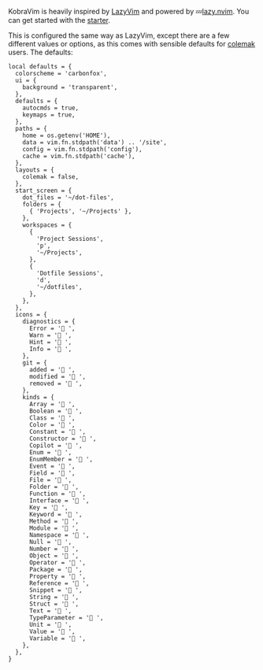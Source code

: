 KobraVim is heavily inspired by [LazyVim](https://github.com/LazyVim/LazyVim) and powered by 💤[lazy.nvim](https://github.com/folke/lazy.nvim). You can get started with the [starter](https://github.com/KobraKommander9/KobraVim-starter).

This is configured the same way as LazyVim, except there are a few different values or options, as this comes with sensible defaults for [colemak](https://colemak.com/) users. The defaults:
```
local defaults = {
  colorscheme = 'carbonfox',
  ui = {
    background = 'transparent',
  },
  defaults = {
    autocmds = true,
    keymaps = true,
  },
  paths = {
    home = os.getenv('HOME'),
    data = vim.fn.stdpath('data') .. '/site',
    config = vim.fn.stdpath('config'),
    cache = vim.fn.stdpath('cache'),
  },
  layouts = {
    colemak = false,
  },
  start_screen = {
    dot_files = '~/dot-files',
    folders = {
      { 'Projects', '~/Projects' },
    },
    workspaces = {
      {
        'Project Sessions',
        'p',
        '~/Projects',
      },
      {
        'Dotfile Sessions',
        'd',
        '~/dotfiles',
      },
    },
  },
  icons = {
    diagnostics = {
      Error = ' ',
      Warn = ' ',
      Hint = ' ',
      Info = ' ',
    },
    git = {
      added = ' ',
      modified = ' ',
      removed = ' ',
    },
    kinds = {
      Array = ' ',
      Boolean = ' ',
      Class = ' ',
      Color = ' ',
      Constant = ' ',
      Constructor = ' ',
      Copilot = ' ',
      Enum = ' ',
      EnumMember = ' ',
      Event = ' ',
      Field = ' ',
      File = ' ',
      Folder = ' ',
      Function = ' ',
      Interface = ' ',
      Key = ' ',
      Keyword = ' ',
      Method = ' ',
      Module = ' ',
      Namespace = ' ',
      Null = ' ',
      Number = ' ',
      Object = ' ',
      Operator = ' ',
      Package = ' ',
      Property = ' ',
      Reference = ' ',
      Snippet = ' ',
      String = ' ',
      Struct = ' ',
      Text = ' ',
      TypeParameter = ' ',
      Unit = ' ',
      Value = ' ',
      Variable = ' ',
    },
  },
}
```
